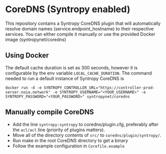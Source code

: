 # CoreDNS (Syntropy enabled)

This repository contains a Syntropy CoreDNS plugin that will automatically resolve domain names (service.endpoint_hostname) to their respective services.
You can either compile it manually or use the provided Docker image (syntropynet/coredns)

## Using Docker

The default cache duration is set as 300 seconds, however it is configurable by the env variable ```LOCAL_CACHE_DURATION```.
The command needed to run a default instance of Syntropy CoreDNS is
```
docker run -d -e SYNTROPY_CONTROLLER_URL="https://controller-prod-server.noia.network" -e SYNTROPY_USERNAME="<YOUR_USERNAME>" -e SYNTROPY_PASSWORD="<YOUR_PASSWORD>" syntropynet/coredns 
```

## Manually compile CoreDNS

- Add the line ```syntropy:syntropy``` to coredns/plugin.cfg, preferably after the ```acl/acl``` line (priority of plugins matters).
- Move all of the directory contents of ```src/``` to ```coredns/plugin/syntropy/```.
- Run make in the root CoreDNS directory to get a binary
- Follow the example configuration in ```Corefile.example```
